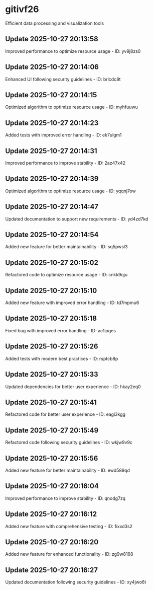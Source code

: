 # gitivf26
Efficient data processing and visualization tools

## Update 2025-10-27 20:13:58
Improved performance to optimize resource usage - ID: yv9j8zs0


## Update 2025-10-27 20:14:06
Enhanced UI following security guidelines - ID: brlcdc8t


## Update 2025-10-27 20:14:15
Optimized algorithm to optimize resource usage - ID: myhfuuwu


## Update 2025-10-27 20:14:23
Added tests with improved error handling - ID: ek7ulgm1


## Update 2025-10-27 20:14:31
Improved performance to improve stability - ID: 2az47x42


## Update 2025-10-27 20:14:39
Optimized algorithm to optimize resource usage - ID: yqqnj7ow


## Update 2025-10-27 20:14:47
Updated documentation to support new requirements - ID: yd4zd7kd


## Update 2025-10-27 20:14:54
Added new feature for better maintainability - ID: sq5pwsl3


## Update 2025-10-27 20:15:02
Refactored code to optimize resource usage - ID: cnkk9qju


## Update 2025-10-27 20:15:10
Added new feature with improved error handling - ID: td7mpmu6


## Update 2025-10-27 20:15:18
Fixed bug with improved error handling - ID: ac1ipges


## Update 2025-10-27 20:15:26
Added tests with modern best practices - ID: rsptcb8p


## Update 2025-10-27 20:15:33
Updated dependencies for better user experience - ID: hkay2eq0


## Update 2025-10-27 20:15:41
Refactored code for better user experience - ID: eagi3kgg


## Update 2025-10-27 20:15:49
Refactored code following security guidelines - ID: wkjw9v9c


## Update 2025-10-27 20:15:56
Added new feature for better maintainability - ID: ewd589qd


## Update 2025-10-27 20:16:04
Improved performance to improve stability - ID: qnodg7zq


## Update 2025-10-27 20:16:12
Added new feature with comprehensive testing - ID: 1ixxd3s2


## Update 2025-10-27 20:16:20
Added new feature for enhanced functionality - ID: zg9w8168


## Update 2025-10-27 20:16:27
Updated documentation following security guidelines - ID: xy4jwo6t


